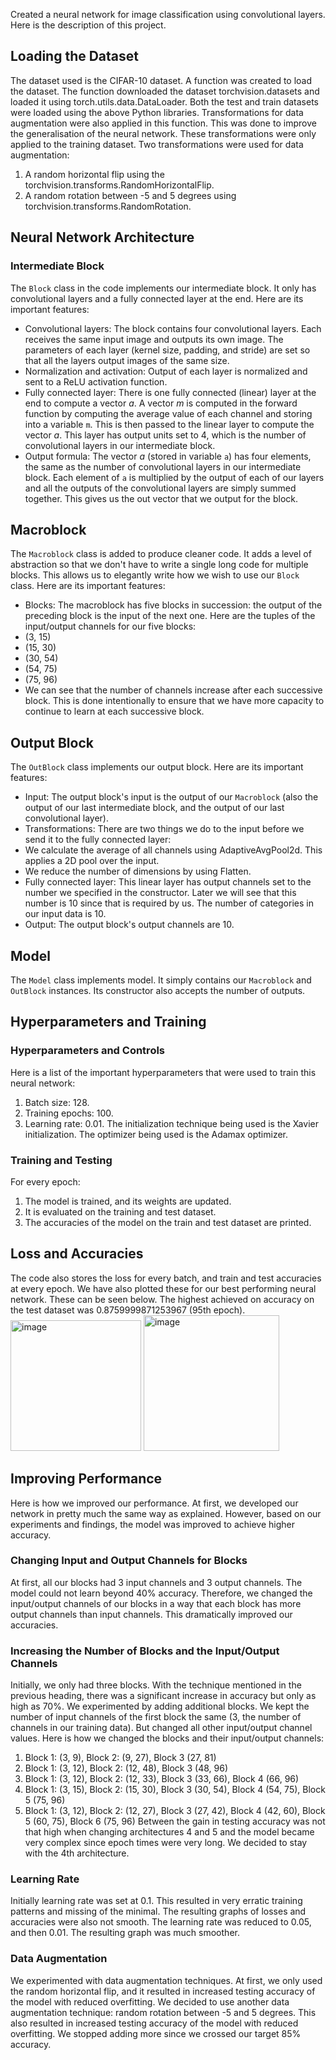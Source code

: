 Created a neural network for image classification using convolutional layers. Here is the description of this project.

## Loading the Dataset
The dataset used is the CIFAR-10 dataset. A function was created to load the dataset. The function downloaded the dataset torchvision.datasets and loaded it using torch.utils.data.DataLoader. Both the test and train datasets were loaded using the above Python libraries.
Transformations for data augmentation were also applied in this function. This was done to improve the generalisation of the neural network. These transformations were only applied to the training dataset. Two transformations were used for data augmentation:
1.	A random horizontal flip using the torchvision.transforms.RandomHorizontalFlip.
2.	A random rotation between -5 and 5 degrees using torchvision.transforms.RandomRotation.
## Neural Network Architecture
### Intermediate Block
The `Block` class in the code implements our intermediate block. It only has convolutional layers and a fully connected layer at the end. Here are its important features:
* Convolutional layers: The block contains four convolutional layers. Each receives the same input image and outputs its own image. The parameters of each layer (kernel size, padding, and stride) are set so that all the layers output images of the same size.
*	Normalization and activation: Output of each layer is normalized and sent to a ReLU activation function.
*	Fully connected layer: There is one fully connected (linear) layer at the end to compute a vector $a$. A vector $m$ is computed in the forward function by computing the average value of each channel and storing into a variable `m`. This is then passed to the linear layer to compute the vector $a$. This layer has output units set to 4, which is the number of convolutional layers in our intermediate block.
*	Output formula: The vector $a$ (stored in variable `a`) has four elements, the same as the number of convolutional layers in our intermediate block. Each element of `a` is multiplied by the output of each of our layers and all the outputs of the convolutional layers are simply summed together. This gives us the out vector that we output for the block.
## Macroblock
The `Macroblock` class is added to produce cleaner code. It adds a level of abstraction so that we don't have to write a single long code for multiple blocks. This allows us to elegantly write how we wish to use our `Block` class. Here are its important features:
* Blocks: The macroblock has five blocks in succession: the output of the preceding block is the input of the next one. Here are the tuples of the input/output channels for our five blocks:
 * (3, 15)
 * (15, 30)
 * (30, 54)
 * (54, 75)
 * (75, 96)
*	We can see that the number of channels increase after each successive block. This is done intentionally to ensure that we have more capacity to continue to learn at each successive block.
## Output Block
The `OutBlock` class implements our output block. Here are its important features:
* Input: The output block's input is the output of our `Macroblock` (also the output of our last intermediate block, and the output of our last convolutional layer).
* Transformations: There are two things we do to the input before we send it to the fully connected layer:
 * We calculate the average of all channels using AdaptiveAvgPool2d. This applies a 2D pool over the input.
 * We reduce the number of dimensions by using Flatten.
* Fully connected layer: This linear layer has output channels set to the number we specified in the constructor. Later we will see that this number is 10 since that is required by us. The number of categories in our input data is 10.
* Output: The output block's output channels are 10.
## Model
The `Model` class implements model. It simply contains our `Macroblock` and `OutBlock` instances. Its constructor also accepts the number of outputs.
## Hyperparameters and Training
### Hyperparameters and Controls
Here is a list of the important hyperparameters that were used to train this neural network:
1.	Batch size: 128.
2.	Training epochs: 100.
3.	Learning rate: 0.01.
The initialization technique being used is the Xavier initialization. The optimizer being used is the Adamax optimizer. 
### Training and Testing
For every epoch:
1.	The model is trained, and its weights are updated.
2.	It is evaluated on the training and test dataset.
3.	The accuracies of the model on the train and test dataset are printed.
## Loss and Accuracies
The code also stores the loss for every batch, and train and test accuracies at every epoch. We have also plotted these for our best performing neural network. These can be seen below. The highest achieved on accuracy on the test dataset was 0.8759999871253967 (95th epoch).
<img width="209" alt="image" src="https://github.com/mujtabaalimalik/PyTorchProject/assets/157533823/40fc5816-3c96-4500-8e5a-cecf2df0523f">
<img width="217" alt="image" src="https://github.com/mujtabaalimalik/PyTorchProject/assets/157533823/793c1228-2552-4b6e-b12a-6fed4b593977">

## Improving Performance
Here is how we improved our performance. At first, we developed our network in pretty much the same way as explained. However, based on our experiments and findings, the model was improved to achieve higher accuracy.
### Changing Input and Output Channels for Blocks
At first, all our blocks had 3 input channels and 3 output channels. The model could not learn beyond 40% accuracy. Therefore, we changed the input/output channels of our blocks in a way that each block has more output channels than input channels. This dramatically improved our accuracies.
### Increasing the Number of Blocks and the Input/Output Channels
Initially, we only had three blocks. With the technique mentioned in the previous heading, there was a significant increase in accuracy but only as high as 70%. We experimented by adding additional blocks. We kept the number of input channels of the first block the same (3, the number of channels in our training data). But changed all other input/output channel values. Here is how we changed the blocks and their input/output channels:
1.	Block 1: (3, 9), Block 2: (9, 27), Block 3 (27, 81)
2.	Block 1: (3, 12), Block 2: (12, 48), Block 3 (48, 96) 
3.	Block 1: (3, 12), Block 2: (12, 33), Block 3 (33, 66), Block 4 (66, 96)
4.	Block 1: (3, 15), Block 2: (15, 30), Block 3 (30, 54), Block 4 (54, 75), Block 5 (75, 96)
5.	Block 1: (3, 12), Block 2: (12, 27), Block 3 (27, 42), Block 4 (42, 60), Block 5 (60, 75), Block 6 (75, 96)
Between the gain in testing accuracy was not that high when changing architectures 4 and 5 and the model became very complex since epoch times were very long. We decided to stay with the 4th architecture.
### Learning Rate
Initially learning rate was set at 0.1. This resulted in very erratic training patterns and missing of the minimal. The resulting graphs of losses and accuracies were also not smooth. The learning rate was reduced to 0.05, and then 0.01. The resulting graph was much smoother.
### Data Augmentation
We experimented with data augmentation techniques. At first, we only used the random horizontal flip, and it resulted in increased testing accuracy of the model with reduced overfitting. We decided to use another data augmentation technique: random rotation between -5 and 5 degrees. This also resulted in increased testing accuracy of the model with reduced overfitting. We stopped adding more since we crossed our target 85% accuracy.
